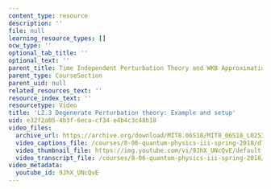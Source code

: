 ```yaml
---
content_type: resource
description: ''
file: null
learning_resource_types: []
ocw_type: ''
optional_tab_title: ''
optional_text: ''
parent_title: Time Independent Perturbation Theory and WKB Approximation
parent_type: CourseSection
parent_uid: null
related_resources_text: ''
resource_index_text: ''
resourcetype: Video
title: 'L2.3 Degenerate Perturbation theory: Example and setup'
uid: e32f2a05-4b3f-6eca-cf34-e4b4c3c48b18
video_files:
  archive_url: https://archive.org/download/MIT8.06S18/MIT8_06S18_L02S3_300k.mp4
  video_captions_file: /courses/8-06-quantum-physics-iii-spring-2018/d7c53da5fb3450d1a0ff1e85c2dababe_9JhX_UNcQvE.vtt
  video_thumbnail_file: https://img.youtube.com/vi/9JhX_UNcQvE/default.jpg
  video_transcript_file: /courses/8-06-quantum-physics-iii-spring-2018/48b942eb2378cc1017e41086a9db3013_9JhX_UNcQvE.pdf
video_metadata:
  youtube_id: 9JhX_UNcQvE
---
```

